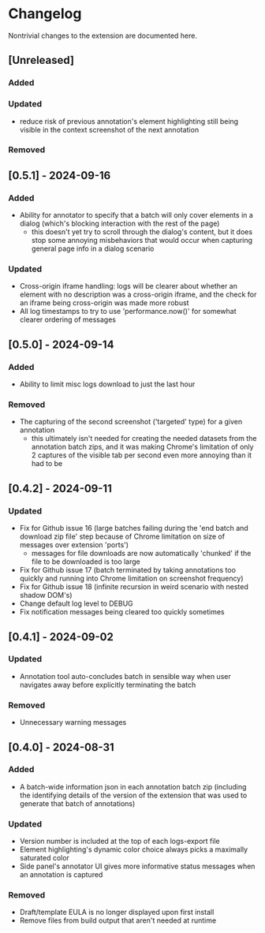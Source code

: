 # Changelog
Nontrivial changes to the extension are documented here.


## [Unreleased]
### Added

### Updated
-  reduce risk of previous annotation's element highlighting still being visible in the context screenshot of the next annotation
### Removed

## [0.5.1] - 2024-09-16
### Added
- Ability for annotator to specify that a batch will only cover elements in a dialog (which's blocking interaction with the rest of the page)
  - this doesn't yet try to scroll through the dialog's content, but it does stop some annoying misbehaviors that would occur when capturing general page info in a dialog scenario
### Updated
- Cross-origin iframe handling: logs will be clearer about whether an element with no description was a cross-origin iframe, and the check for an iframe being cross-origin was made more robust
- All log timestamps to try to use 'performance.now()' for somewhat clearer ordering of messages

## [0.5.0] - 2024-09-14
### Added
- Ability to limit misc logs download to just the last hour
### Removed
- The capturing of the second screenshot ('targeted' type) for a given annotation
  - this ultimately isn't needed for creating the needed datasets from the annotation batch zips, and it was making Chrome's limitation of only 2 captures of the visible tab per second even more annoying than it had to be

## [0.4.2] - 2024-09-11
### Updated
- Fix for Github issue 16 (large batches failing during the 'end batch and download zip file' step because of Chrome limitation on size of messages over extension 'ports')
  - messages for file downloads are now automatically 'chunked' if the file to be downloaded is too large  
- Fix for Github issue 17 (batch terminated by taking annotations too quickly and running into Chrome limitation on screenshot frequency)
- Fix for Github issue 18 (infinite recursion in weird scenario with nested shadow DOM's)
- Change default log level to DEBUG
- Fix notification messages being cleared too quickly sometimes

## [0.4.1] - 2024-09-02
### Updated
- Annotation tool auto-concludes batch in sensible way when user navigates away before explicitly terminating the batch
### Removed
- Unnecessary warning messages

## [0.4.0] - 2024-08-31
### Added
- A batch-wide information json in each annotation batch zip (including the identifying details of the version of the extension that was used to generate that batch of annotations)

### Updated
- Version number is included at the top of each logs-export file
- Element highlighting's dynamic color choice always picks a maximally saturated color
- Side panel's annotator UI gives more informative status messages when an annotation is captured

### Removed
- Draft/template EULA is no longer displayed upon first install
- Remove files from build output that aren't needed at runtime

